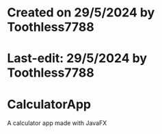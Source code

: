 # Created on 29/5/2024 by Toothless7788
# Last-edit: 29/5/2024 by Toothless7788

# CalculatorApp
A calculator app made with JavaFX
